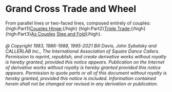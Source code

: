 
# Grand Cross Trade and Wheel

From parallel lines or two-faced lines, composed entirely of couples:
{high:Part1}[Couples Hinge](../ms/hinge.md);{/high}
{high:Part2}[Triple Trade](../a1/triple_trade.md);{/high}
{high:Part3}[As Couples](../a1/as_couples.md)
[Step and Fold](../c1/step_and_fold.md){/high}.

###### @ Copyright 1983, 1986-1988, 1995-2021 Bill Davis, John Sybalsky and CALLERLAB Inc., The International Association of Square Dance Callers. Permission to reprint, republish, and create derivative works without royalty is hereby granted, provided this notice appears. Publication on the Internet of derivative works without royalty is hereby granted provided this notice appears. Permission to quote parts or all of this document without royalty is hereby granted, provided this notice is included. Information contained herein shall not be changed nor revised in any derivation or publication.
